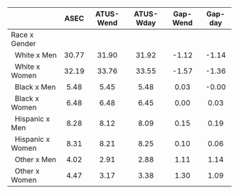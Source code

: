 
|                      |         ASEC |    ATUS-Wend |    ATUS-Wday |     Gap-Wend |      Gap-day |
| -------------------- | :----------: | :----------: | :----------: | :----------: | :----------: |
| Race x Gender        |              |              |              |              |              |
| &nbsp;&nbsp;White x Men |        30.77 |        31.90 |        31.92 |        -1.12 |        -1.14 |
| &nbsp;&nbsp;White x Women |        32.19 |        33.76 |        33.55 |        -1.57 |        -1.36 |
| &nbsp;&nbsp;Black x Men |         5.48 |         5.45 |         5.48 |         0.03 |        -0.00 |
| &nbsp;&nbsp;Black x Women |         6.48 |         6.48 |         6.45 |         0.00 |         0.03 |
| &nbsp;&nbsp;Hispanic x Men |         8.28 |         8.12 |         8.09 |         0.15 |         0.19 |
| &nbsp;&nbsp;Hispanic x Women |         8.31 |         8.21 |         8.25 |         0.10 |         0.06 |
| &nbsp;&nbsp;Other x Men |         4.02 |         2.91 |         2.88 |         1.11 |         1.14 |
| &nbsp;&nbsp;Other x Women |         4.47 |         3.17 |         3.38 |         1.30 |         1.09 |

